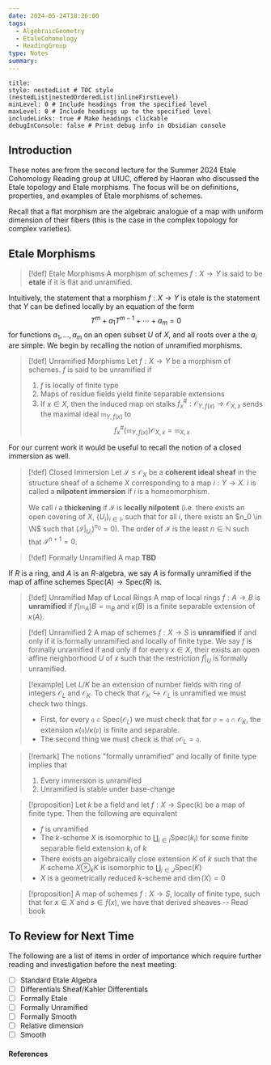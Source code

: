 ```yaml
---
date: 2024-05-24T18:26:00
tags:
  - AlgebraicGeometry
  - EtaleCohomology
  - ReadingGroup
type: Notes
summary:
---
```

```table-of-contents
title: 
style: nestedList # TOC style (nestedList|nestedOrderedList|inlineFirstLevel)
minLevel: 0 # Include headings from the specified level
maxLevel: 0 # Include headings up to the specified level
includeLinks: true # Make headings clickable
debugInConsole: false # Print debug info in Obsidian console
```
## Introduction

These notes are from the second lecture for the Summer 2024 Etale Cohomology Reading group at UIUC, offered by Haoran who discussed the Etale topology and Etale morphisms. The focus will be on definitions, properties, and examples of Etale morphisms of schemes.

Recall that a flat morphism are the algebraic analogue of a map with uniform dimension of their fibers (this is the case in the complex topology for complex varieties).

## Etale Morphisms

>[!def] Etale Morphisms
>A morphism of schemes $f:X\to Y$ is said to be **etale** if it is flat and unramified.

Intuitively, the statement that a morphism $f:X\to Y$ is etale is the statement that $Y$ can be defined locally by an equation of the form
$$T^m+a_1T^{m-1}+\cdots + a_m = 0$$
for functions $a_1,...,a_m$ on an open subset $U$ of $X$, and all roots over a the $a_i$ are simple. We begin by recalling the notion of unramified morphisms.

>[!def] Unramified Morphisms
>Let $f:X\to Y$ be a morphism of schemes. $f$ is said to be unramified if
>1. $f$ is locally of finite type
>2. Maps of residue fields yield finite separable extensions
>3. If $x \in X$, then the induced map on stalks $f_x^\#:\mathcal{O}_{Y,f(x)}\to \mathcal{O}_{X,x}$ sends the maximal ideal $\mathfrak{m}_{Y,f(x)}$ to $$f_x^\#(\mathfrak{m}_{Y,f(x)})\mathcal{O}_{X,x} = \mathfrak{m}_{X,x}$$

For our current work it would be useful to recall the notion of a closed immersion as well.

>[!def] Closed Immersion
>Let $\mathcal{I} \leq \mathcal{O}_X$ be a **coherent ideal sheaf** in the structure sheaf of a scheme $X$ corresponding to a map $i:Y\to X$. $i$ is called a **nilpotent immersion** if $i$ is a homeomorphism.
>
>We call $i$ a **thickening** if $\mathcal{I}$ is **locally nilpotent** (i.e. there exists an open covering of $X$, $\{U_i\}_{i \in I}$, such that for all $i$, there exists an $n_0 \in \N$ such that $(\mathcal{I}\vert_{U_i})^{n_0} = 0$). The order of $\mathcal{I}$ is the least $n \in \mathbb{N}$ such that $\mathcal{I}^{n+1} = 0$.
>

>[!def] Formally Unramified
>A map **TBD**


If $R$ is a ring, and $A$ is an $R$-algebra, we say $A$ is formally unramified if the map of affine schemes $\mathsf{Spec}(A)\to \mathsf{Spec}(R)$ is.


>[!def] Unramified Map of Local Rings
>A map of local rings $f:A\to B$ is **unramified** if $f(\mathfrak{m}_A)B = \mathfrak{m}_B$ and $\kappa(B)$ is a finite separable extension of $\kappa(A)$.

>[!def] Unramified 2
>A map of schemes $f:X\to S$ is **unramified** if and only if it is formally unramified and locally of finite type. We say $f$ is formally unramified if and only if for every $x \in X$, their exists an open affine neighborhood $U$ of $x$ such that the restriction $f\vert_U$ is formally unramified.


>[!example]
>Let $L/K$ be an extension of number fields with ring of integers $\mathcal{O}_L$ and $\mathcal{O}_K$. To check that $\mathcal{O}_K\hookrightarrow \mathcal{O}_L$ is unramified we must check two things. 
>- First, for every $\mathfrak{q} \in \mathsf{Spec}(\mathcal{O}_L)$ we must check that for $\mathfrak{p} = \mathfrak{q}\cap \mathcal{O}_K$, the extension $\kappa(\mathfrak{q})/\kappa(\mathfrak{p})$ is finite and separable.
>- The second thing we must check is that $\mathfrak{p}\mathcal{O}_L = \mathfrak{q}$.


>[!remark]
>The notions "formally unramified" and locally of finite type implies that 
>1. Every immersion is unramified
>2. Unramified is stable under base-change


>[!proposition]
>Let $k$ be a field and let $f:X\to \mathsf{Spec}(k)$ be a map of finite type. Then the following are equivalent
>- $f$ is unramified
>- The $k$-scheme $X$ is isomorphic to $\coprod_{i \in I}\mathsf{Spec}(k_i)$ for some finite separable field extension $k_i$ of $k$
>- There exists an algebraically close extension $K$ of $k$ such that the $K$ scheme $X\otimes_kK$ is isomorphic to $\coprod_{j \in J}\mathsf{Spec}(K)$ 
>- $X$ is a geometrically reduced $k$-scheme and $\dim(X) = 0$


>[!proposition]
>A map of schemes $f:X\to S$, locally of finite type, such that for $x \in X$ and $s \in f(x)$, we have that derived sheaves -- Read book


## To Review for Next Time

The following are a list of items in order of importance which require further reading and investigation before the next meeting:
- [ ] Standard Etale Algebra
- [ ] Differentials Sheaf/Kahler Differentials
- [ ] Formally Etale
- [ ] Formally Unramified
- [ ] Formally Smooth
- [ ] Relative dimension
- [ ] Smooth

#### References